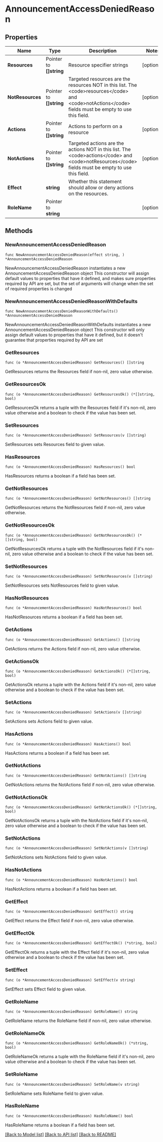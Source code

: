 # AnnouncementAccessDeniedReason

## Properties

Name | Type | Description | Notes
------------ | ------------- | ------------- | -------------
**Resources** | Pointer to **[]string** | Resource specifier strings | [optional] 
**NotResources** | Pointer to **[]string** | Targeted resources are the resources NOT in this list. The &lt;code&gt;resources&lt;/code&gt; and &lt;code&gt;notActions&lt;/code&gt; fields must be empty to use this field. | [optional] 
**Actions** | Pointer to **[]string** | Actions to perform on a resource | [optional] 
**NotActions** | Pointer to **[]string** | Targeted actions are the actions NOT in this list. The &lt;code&gt;actions&lt;/code&gt; and &lt;code&gt;notResources&lt;/code&gt; fields must be empty to use this field. | [optional] 
**Effect** | **string** | Whether this statement should allow or deny actions on the resources. | 
**RoleName** | Pointer to **string** |  | [optional] 

## Methods

### NewAnnouncementAccessDeniedReason

`func NewAnnouncementAccessDeniedReason(effect string, ) *AnnouncementAccessDeniedReason`

NewAnnouncementAccessDeniedReason instantiates a new AnnouncementAccessDeniedReason object
This constructor will assign default values to properties that have it defined,
and makes sure properties required by API are set, but the set of arguments
will change when the set of required properties is changed

### NewAnnouncementAccessDeniedReasonWithDefaults

`func NewAnnouncementAccessDeniedReasonWithDefaults() *AnnouncementAccessDeniedReason`

NewAnnouncementAccessDeniedReasonWithDefaults instantiates a new AnnouncementAccessDeniedReason object
This constructor will only assign default values to properties that have it defined,
but it doesn't guarantee that properties required by API are set

### GetResources

`func (o *AnnouncementAccessDeniedReason) GetResources() []string`

GetResources returns the Resources field if non-nil, zero value otherwise.

### GetResourcesOk

`func (o *AnnouncementAccessDeniedReason) GetResourcesOk() (*[]string, bool)`

GetResourcesOk returns a tuple with the Resources field if it's non-nil, zero value otherwise
and a boolean to check if the value has been set.

### SetResources

`func (o *AnnouncementAccessDeniedReason) SetResources(v []string)`

SetResources sets Resources field to given value.

### HasResources

`func (o *AnnouncementAccessDeniedReason) HasResources() bool`

HasResources returns a boolean if a field has been set.

### GetNotResources

`func (o *AnnouncementAccessDeniedReason) GetNotResources() []string`

GetNotResources returns the NotResources field if non-nil, zero value otherwise.

### GetNotResourcesOk

`func (o *AnnouncementAccessDeniedReason) GetNotResourcesOk() (*[]string, bool)`

GetNotResourcesOk returns a tuple with the NotResources field if it's non-nil, zero value otherwise
and a boolean to check if the value has been set.

### SetNotResources

`func (o *AnnouncementAccessDeniedReason) SetNotResources(v []string)`

SetNotResources sets NotResources field to given value.

### HasNotResources

`func (o *AnnouncementAccessDeniedReason) HasNotResources() bool`

HasNotResources returns a boolean if a field has been set.

### GetActions

`func (o *AnnouncementAccessDeniedReason) GetActions() []string`

GetActions returns the Actions field if non-nil, zero value otherwise.

### GetActionsOk

`func (o *AnnouncementAccessDeniedReason) GetActionsOk() (*[]string, bool)`

GetActionsOk returns a tuple with the Actions field if it's non-nil, zero value otherwise
and a boolean to check if the value has been set.

### SetActions

`func (o *AnnouncementAccessDeniedReason) SetActions(v []string)`

SetActions sets Actions field to given value.

### HasActions

`func (o *AnnouncementAccessDeniedReason) HasActions() bool`

HasActions returns a boolean if a field has been set.

### GetNotActions

`func (o *AnnouncementAccessDeniedReason) GetNotActions() []string`

GetNotActions returns the NotActions field if non-nil, zero value otherwise.

### GetNotActionsOk

`func (o *AnnouncementAccessDeniedReason) GetNotActionsOk() (*[]string, bool)`

GetNotActionsOk returns a tuple with the NotActions field if it's non-nil, zero value otherwise
and a boolean to check if the value has been set.

### SetNotActions

`func (o *AnnouncementAccessDeniedReason) SetNotActions(v []string)`

SetNotActions sets NotActions field to given value.

### HasNotActions

`func (o *AnnouncementAccessDeniedReason) HasNotActions() bool`

HasNotActions returns a boolean if a field has been set.

### GetEffect

`func (o *AnnouncementAccessDeniedReason) GetEffect() string`

GetEffect returns the Effect field if non-nil, zero value otherwise.

### GetEffectOk

`func (o *AnnouncementAccessDeniedReason) GetEffectOk() (*string, bool)`

GetEffectOk returns a tuple with the Effect field if it's non-nil, zero value otherwise
and a boolean to check if the value has been set.

### SetEffect

`func (o *AnnouncementAccessDeniedReason) SetEffect(v string)`

SetEffect sets Effect field to given value.


### GetRoleName

`func (o *AnnouncementAccessDeniedReason) GetRoleName() string`

GetRoleName returns the RoleName field if non-nil, zero value otherwise.

### GetRoleNameOk

`func (o *AnnouncementAccessDeniedReason) GetRoleNameOk() (*string, bool)`

GetRoleNameOk returns a tuple with the RoleName field if it's non-nil, zero value otherwise
and a boolean to check if the value has been set.

### SetRoleName

`func (o *AnnouncementAccessDeniedReason) SetRoleName(v string)`

SetRoleName sets RoleName field to given value.

### HasRoleName

`func (o *AnnouncementAccessDeniedReason) HasRoleName() bool`

HasRoleName returns a boolean if a field has been set.


[[Back to Model list]](../README.md#documentation-for-models) [[Back to API list]](../README.md#documentation-for-api-endpoints) [[Back to README]](../README.md)


